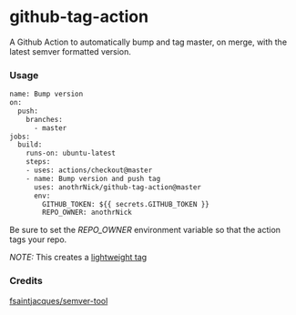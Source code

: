 # github-tag-action

A Github Action to automatically bump and tag master, on merge, with the latest semver formatted version.

### Usage

```Dockerfile
name: Bump version
on:
  push:
    branches:
      - master
jobs:
  build:
    runs-on: ubuntu-latest
    steps:
    - uses: actions/checkout@master
    - name: Bump version and push tag
      uses: anothrNick/github-tag-action@master
      env:
        GITHUB_TOKEN: ${{ secrets.GITHUB_TOKEN }}
        REPO_OWNER: anothrNick
```

Be sure to set the *REPO_OWNER* environment variable so that the action tags your repo.

*NOTE:* This creates a [lightweight tag](https://developer.github.com/v3/git/refs/#create-a-reference)

### Credits

[fsaintjacques/semver-tool](https://github.com/fsaintjacques/semver-tool)
